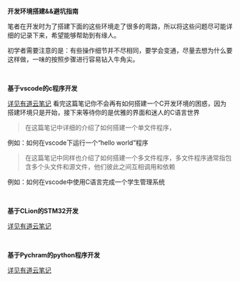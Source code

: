 **开发环境搭建&&避坑指南**

笔者在开发时为了搭建下面的这些环境走了很多的弯路，所以将这些问题尽可能详细的记录下来，希望能够帮助到有缘人。

初学者需要注意的是：有些操作细节并不尽相同，要学会变通，尽量去想为什么要这样做，一味的按照步骤进行容易钻入牛角尖。

&emsp;

**基于vscode的c程序开发**

[详见有道云笔记](https://note.youdao.com/s/CisHoFe)
看完这篇笔记你不会再有如何搭建一个C开发环境的困惑，因为搭建环境只是开始，接下来等待你的是优雅的界面和迷人的C语言世界

> 在这篇笔记中详细的介绍了如何搭建一个单文件程序，

例如：如何在vscode下运行一个“hello world”程序

> 在这篇笔记中同样也介绍了如何搭建一个多文件程序，多文件程序通常指包含多个头文件和源文件，他们彼此之间互相调用和依赖

例如：如何在vscode中使用C语言完成一个学生管理系统


&emsp;

**基于CLion的STM32开发**

[详见有道云笔记](https://note.youdao.com/s/OiOrOPUA)

&emsp;

**基于Pychram的python程序开发**

[详见有道云笔记](https://note.youdao.com/s/QRXR7oEg)



